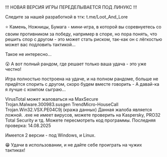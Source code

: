 !!! НОВАЯ ВЕРСИЯ ИГРЫ ПЕРЕДЕЛЫВАЕТСЯ ПОД ЛИНУКС !!!

Следите за нашей разработкой в тгк: t.me/Loot_And_Lore

⭐ Камень, Ножницы, Бумага - мини-игра, в которой вы соревнуетесь со своим противником за победу, например в споре, но пора понять, что решить спор с другом - это может стать риском, так-как он с лёгкостью может вас подловить тактикой...

Такое не интересно...

😮 А вот полный рандом, где решает только ваша удача - это уже честно!

Игра полностью построена на удаче, и на полном рандоме, больше не придётся спорить с другом, скоро будем вместе говорить - А давай-ка я лучше с компом сыграю...

VirusTotal может жаловаться на
MaxSecure
Trojan.Malware.300983.susgen
TrendMicro-HouseCall
Trojan.Win32.VSX.PE04C9j (кража данных)
Данная жалоба является ложной.
.exe не имеет вирусов, можете проверить на Kaspersky, PRO32 Total Security и тд. Можете пересмотреть код программы. Последняя проверка: 14.08.2025

Имеется 2 версии - под Windows, и Linux.

😁 Удачи в использовании, и не дайте себе проиграть на чужих тактиках!
